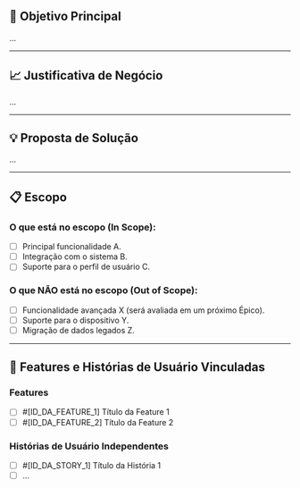 ## 🎯 Objetivo Principal
...

---

## 📈 Justificativa de Negócio
...

---

## 💡 Proposta de Solução
...

---

## 📋 Escopo
### O que está no escopo (In Scope):
- [ ] Principal funcionalidade A.
- [ ] Integração com o sistema B.
- [ ] Suporte para o perfil de usuário C.

### O que NÃO está no escopo (Out of Scope):
- [ ] Funcionalidade avançada X (será avaliada em um próximo Épico).
- [ ] Suporte para o dispositivo Y.
- [ ] Migração de dados legados Z.

---

## 🔗 Features e Histórias de Usuário Vinculadas
### Features
- [ ] #[ID_DA_FEATURE_1] Título da Feature 1
- [ ] #[ID_DA_FEATURE_2] Título da Feature 2

### Histórias de Usuário Independentes
- [ ] #[ID_DA_STORY_1] Título da História 1
- [ ] ...
